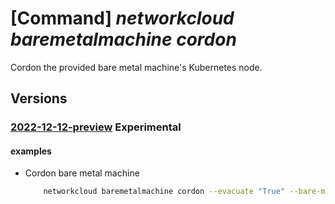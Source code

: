 # [Command] _networkcloud baremetalmachine cordon_

Cordon the provided bare metal machine's Kubernetes node.

## Versions

### [2022-12-12-preview](/Resources/mgmt-plane/L3N1YnNjcmlwdGlvbnMve30vcmVzb3VyY2Vncm91cHMve30vcHJvdmlkZXJzL21pY3Jvc29mdC5uZXR3b3JrY2xvdWQvYmFyZW1ldGFsbWFjaGluZXMve30vY29yZG9u/2022-12-12-preview.xml) **Experimental**

<!-- mgmt-plane /subscriptions/{}/resourcegroups/{}/providers/microsoft.networkcloud/baremetalmachines/{}/cordon 2022-12-12-preview -->

#### examples

- Cordon bare metal machine
    ```bash
        networkcloud baremetalmachine cordon --evacuate "True" --bare-metal-machine-name "bareMetalMachineName" --resource-group "resourceGroupName"
    ```
